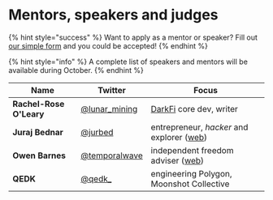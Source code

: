 # Mentors, speakers and judges

{% hint style="success" %}
Want to apply as a mentor or speaker? Fill out [our simple form](https://cryptpad.fr/form/#/2/form/view/MwvZeW0LSx+uB8U-QK5c95pbT3svsqLn6ixhZlobFQo/) and you could be accepted!
{% endhint %}

{% hint style="info" %}
A complete list of speakers and mentors will be available during October.
{% endhint %}

| Name                    | Twitter                                             | Focus                                                                    |
| ----------------------- | --------------------------------------------------- | ------------------------------------------------------------------------ |
| **Rachel-Rose O'Leary** | [@lunar\_mining](https://twitter.com/lunar\_mining) | [DarkFi](https://dark.fi/) core dev, writer                              |
| **Juraj Bednar**        | [@jurbed](https://twitter.com/jurbed)               | entrepreneur, _hacker_ and explorer ([web](https://juraj.bednar.io/en/)) |
| **Owen Barnes**         | [@temporalwave](https://twitter.com/temporalwave)   | independent freedom adviser ([web](https://www.owenbarnes.com/))         |
| **QEDK**                | [@qedk\_](https://twitter.com/qedk\_)               | engineering Polygon, Moonshot Collective                                 |


